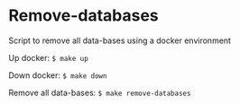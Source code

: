 # Remove-databases
Script to remove all data-bases using a docker environment

Up docker:
`$ make up`

Down docker:
`$ make down`

Remove all data-bases:
`$ make remove-databases`
